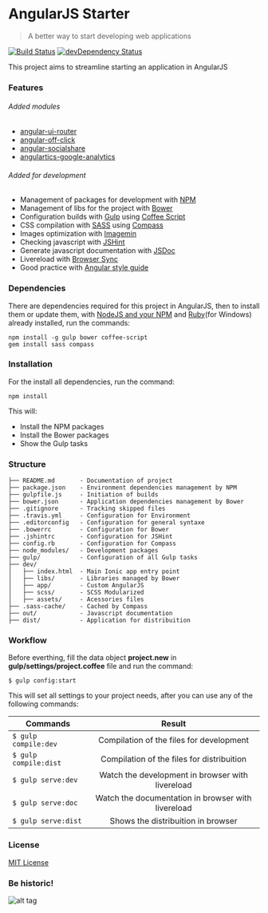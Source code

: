 # AngularJS Starter

> A better way to start developing web applications

[![Build Status](https://travis-ci.org/paulovitorwd/angularjs-starter.svg?branch=master)](https://travis-ci.org/paulovitorwd/angularjs-starter) [![devDependency Status](https://david-dm.org/paulovitorwd/angularjs-starter/dev-status.svg)](https://david-dm.org/paulovitorwd/angularjs-starter#info=devDependencies)

This project aims to streamline starting an application in AngularJS

### Features

###### Added modules
- [angular-ui-router](http://ngcordova.com/)
- [angular-off-click](http://ngmodules.org/modules/angular-off-click)
- [angular-socialshare](https://github.com/720kb/angular-socialshare)
- [angulartics-google-analytics](https://github.com/angulartics/angulartics-google-analytics)

###### Added for development
- Management of packages for development with [NPM](https://www.npmjs.com/)
- Management of libs for the project with [Bower](https://bower.io/)
- Configuration builds with [Gulp](http://gulpjs.com/) using [Coffee Script](http://coffeescript.org/)
- CSS compilation with [SASS](http://sass-lang.com/) using [Compass](http://compass-style.org/)
- Images optimization with [Imagemin](https://www.npmjs.com/package/gulp-image-optimization)
- Checking javascript with [JSHint](http://jshint.com/)
- Generate javascript documentation with [JSDoc](http://usejsdoc.org/)
- Livereload with [Browser Sync](https://www.browsersync.io/)
- Good practice with [Angular style guide](https://github.com/johnpapa/angular-styleguide/blob/master/a1/README.md)

### Dependencies

There are dependencies required for this project in AngularJS, then to install them or update them, with [NodeJS and your NPM](https://nodejs.org/en/) and [Ruby](http://rubyinstaller.org/)(for Windows) already installed, run the commands:

    npm install -g gulp bower coffee-script
    gem install sass compass

### Installation

For the install all dependencies, run the command:

    npm install

This will:  
- Install the NPM packages
- Install the Bower packages
- Show the Gulp tasks

### Structure

    ├── README.md       - Documentation of project
    ├── package.json    - Environment dependencies management by NPM  
    ├── gulpfile.js     - Initiation of builds  
    ├── bower.json      - Application dependencies management by Bower  
    ├── .gitignore      - Tracking skipped files  
    ├── .travis.yml     - Configuration for Environment  
    ├── .editorconfig   - Configuration for general syntaxe  
    ├── .bowerrc        - Configuration for Bower  
    ├── .jshintrc       - Configuration for JSHint  
    ├── config.rb       - Configuration for Compass  
    ├── node_modules/   - Development packages  
    ├── gulp/           - Configuration of all Gulp tasks  
    ├── dev/  
    │   ├── index.html  - Main Ionic app entry point  
    │   ├── libs/       - Libraries managed by Bower  
    │   ├── app/        - Custom AngularJS  
    │   ├── scss/       - SCSS Modularized  
    │   ├── assets/     - Acessories files  
    ├── .sass-cache/    - Cached by Compass  
    ├── out/            - Javascript documentation  
    ├── dist/           - Application for distribuition

### Workflow

Before everthing, fill the data object **project.new** in **gulp/settings/project.coffee** file and run the command:

    $ gulp config:start

This will set all settings to your project needs, after you can use any of the following commands:

| Commands               | Result                                             |
| ---------------------- |:--------------------------------------------------:|
|`$ gulp compile:dev`    | Compilation of the files for development           |
|`$ gulp compile:dist`   | Compilation of the files for distribuition         |
|`$ gulp serve:dev`      | Watch the development in browser with livereload   |
|`$ gulp serve:doc`      | Watch the documentation in browser with livereload |
|`$ gulp serve:dist`     | Shows the distribuition in browser                 |

### License

[MIT License](http://opensource.org/licenses/mit-license.php)

### Be historic!

![alt tag](https://media.giphy.com/media/V9Ty8DdWJtkWY/giphy.gif)
